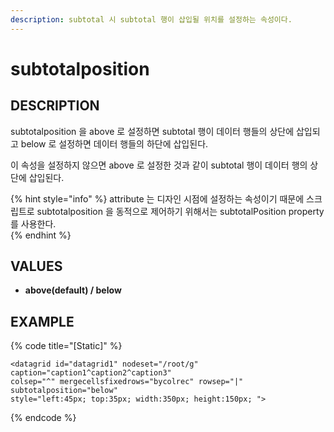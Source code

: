 ```yaml
---
description: subtotal 시 subtotal 행이 삽입될 위치를 설정하는 속성이다.
---
```


# subtotalposition

## DESCRIPTION

subtotalposition 을 above 로 설정하면 subtotal 행이 데이터 행들의 상단에 삽입되고 below 로 설정하면 데이터 행들의 하단에 삽입된다.

이 속성을 설정하지 않으면 above 로 설정한 것과 같이 subtotal 행이 데이터 행의 상단에 삽입된다.

{% hint style="info" %}
attribute 는 디자인 시점에 설정하는 속성이기 때문에 스크립트로 subtotalposition 을 동적으로 제어하기 위해서는 subtotalPosition property 를 사용한다.   
{% endhint %}

## VALUES

* **above\(default\) / below**

## EXAMPLE

{% code title="\[Static\]" %}
```markup
<datagrid id="datagrid1" nodeset="/root/g" caption="caption1^caption2^caption3" 
colsep="^" mergecellsfixedrows="bycolrec" rowsep="|" subtotalposition="below" 
style="left:45px; top:35px; width:350px; height:150px; ">
```
{% endcode %}

